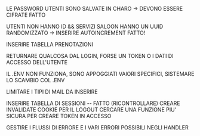 LE PASSWORD UTENTI SONO SALVATE IN CHARO -> DEVONO ESSERE CIFRATE
FATTO


UTENTI NON HANNO ID && SERVIZI SALOON HANNO UN UUID RANDOMIZZATO -> INSERIRE AUTOINCREMENT
FATTO!


INSERIRE TABELLA PRENOTAZIONI

RETURNARE QUALCOSA DAL LOGIN, FORSE UN TOKEN O I DATI DI ACCESSO DELL'UTENTE

IL .ENV NON FUNZIONA, SONO APPOGGIATI VAlORI SPECIFICI, SISTEMARE LO SCAMBIO COL .ENV

LIMITARE I TIPI DI MAIL DA INSERIRE

INSERIRE TABELLA DI SESSIONI -- FATTO (RICONTROLLARE)
CREARE INVALIDATE COOKIE PER IL LOGOUT
CERCARE UNA FUNZIONE PIU' SICURA PER CREARE TOKEN IN ACCESSO

GESTIRE I FLUSSI DI ERRORE E I VARI ERRORI POSSIBILI NEGLI HANDLER

